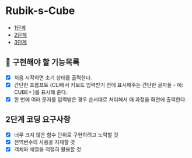 # Rubik-s-Cube

- [1단계](https://github.com/msmn1729/Rubik-s-Cube/tree/step-1)
- [2단계](https://github.com/msmn1729/Rubik-s-Cube/tree/step-2)
- [3단계](https://github.com/msmn1729/Rubik-s-Cube/tree/step-3)

## :memo: 구현해야 할 기능목록

- [x] 처음 시작하면 초기 상태를 출력한다.
- [x] 간단한 프롬프트 (CLI에서 키보드 입력받기 전에 표시해주는 간단한 글자들 - 예: CUBE> )를 표시해 준다.
- [x] 한 번에 여러 문자를 입력받은 경우 순서대로 처리해서 매 과정을 화면에 출력한다.

## 2단계 코딩 요구사항
- [x] 너무 크지 않은 함수 단위로 구현하려고 노력할 것
- [x] 전역변수의 사용을 자제할 것
- [x] 객체와 배열을 적절히 활용할 것
